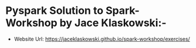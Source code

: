 # Pyspark Solution to Spark-Workshop by Jace Klaskowski:-
- Website Url: https://jaceklaskowski.github.io/spark-workshop/exercises/